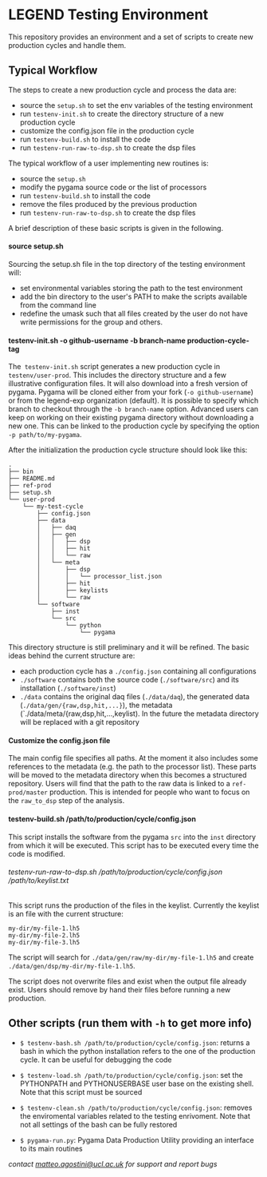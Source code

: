 # LEGEND Testing Environment

This repository provides an environment and a set of scripts to create new production cycles and handle them. 

## Typical Workflow
The steps to create a new production cycle and process the data are:
* source the `setup.sh` to set the env variables of the testing environment
* run `testenv-init.sh` to create the directory structure of a new production cycle 
* customize the config.json file in the production cycle 
* run `testenv-build.sh` to install the code
* run `testenv-run-raw-to-dsp.sh` to create the dsp files

The typical workflow of a user implementing new routines is:
* source the `setup.sh`
* modify the pygama source code or the list of processors
* run `testenv-build.sh` to install the code
* remove the files produced by the previous production
* run `testenv-run-raw-to-dsp.sh` to create the dsp files

A brief description of these basic scripts is given in the following.

#### source setup.sh
Sourcing the setup.sh file in the top directory of the testing environment will:
* set environmental variables storing the path to the test environment
* add the bin directory to the user's PATH to make the scripts available from the command line
* redefine the umask such that all files created by the user do not have write permissions for the group and others.


#### testenv-init.sh -o github-username -b branch-name production-cycle-tag
The` testenv-init.sh` script generates a new production cycle in `testenv/user-prod`. This includes the directory structure and a few illustrative configuration files. It will also download into a fresh version of pygama. Pygama will be cloned either from your fork (`-o github-username`) or from the legend-exp organization (default). It is possible to specify which branch to checkout through the `-b branch-name` option. Advanced users can keep on working on their existing pygama directory without downloading a new one. This can be linked to the production cycle by specifying the option `-p path/to/my-pygama`.

After the initialization the production cycle structure should look like this:
```
.
├── bin 
├── README.md
├── ref-prod
├── setup.sh
└── user-prod
    └── my-test-cycle
        ├── config.json
        ├── data
        │   ├── daq
        │   ├── gen
        │   │   ├── dsp
        │   │   ├── hit
        │   │   └── raw
        │   └── meta
        │       ├── dsp
        │       │   └── processor_list.json
        │       ├── hit
        │       ├── keylists
        │       └── raw
        └── software
            ├── inst
            └── src
                └── python
                    └── pygama
```

This directory structure is still preliminary and it will be refined. The basic ideas behind the current structure are:
* each production cycle has a `./config.json` containing all configurations 
* `./software` contains both the source code (`./software/src`) and its installation (`./software/inst`)
* `./data` contains the original daq files (`./data/daq`), the generated data (`./data/gen/{raw,dsp,hit,...}`), the metadata (`./data/meta/{raw,dsp,hit,...,keylist). In the future the metadata directory will be replaced with a git repository


#### Customize the config.json file

The main config file specifies all paths. At the moment it also includes some references to the metadata (e.g. the path to the processor list). These parts will be moved to the metadata directory when this becomes a structured repository.  Users will find that the path to the raw data is linked to a `ref-prod/master` production. This is intended for people who want to focus on the `raw_to_dsp` step of the analysis. 

#### testenv-build.sh /path/to/production/cycle/config.json

This script installs the software from the pygama `src` into the `inst` directory from which it will be executed. This script has to be executed every time the code is modified.


###### testenv-run-raw-to-dsp.sh /path/to/production/cycle/config.json /path/to/keylist.txt

This script runs the production of the files in the keylist. Currently the keylist is an file with the current structure:
```
my-dir/my-file-1.lh5
my-dir/my-file-2.lh5
my-dir/my-file-3.lh5
```
The script will search for `./data/gen/raw/my-dir/my-file-1.lh5` and create
`./data/gen/dsp/my-dir/my-file-1.lh5`. 

The script does not overwrite files and exist when the output file already exist. Users should remove by hand their files before running a new production.

## Other scripts (run them with `-h` to get more info)
* `$ testenv-bash.sh /path/to/production/cycle/config.json`: returns a bash in which the python installation refers to the one of the production cycle. It can be useful for debugging the code

* `$ testenv-load.sh /path/to/production/cycle/config.json`: set the PYTHONPATH and PYTHONUSERBASE user base on the existing shell. Note that this script must be sourced

* `$ testenv-clean.sh /path/to/production/cycle/config.json`: removes the enviromental variables related to the testing enrivoment. Note that not all settings of the bash can be fully restored

* `$ pygama-run.py`: Pygama Data Production Utility providing an interface to its main routines


*contact <matteo.agostini@ucl.ac.uk> for support and report bugs*
